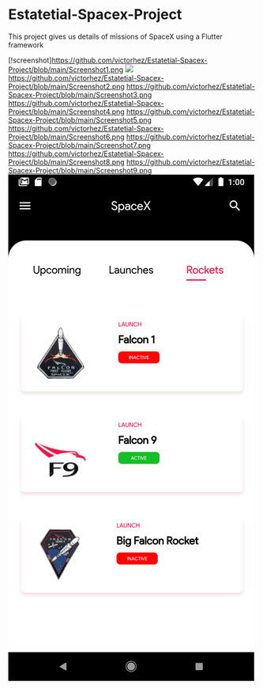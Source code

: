 # Estatetial-Spacex-Project
 This project gives us details of missions of SpaceX  using a Flutter framework

[!screenshot]https://github.com/victorhez/Estatetial-Spacex-Project/blob/main/Screenshot1.png
<img src=“https://github.com/victorhez/Estatetial-Spacex-Project/blob/main/Screenshot10.png”>
https://github.com/victorhez/Estatetial-Spacex-Project/blob/main/Screenshot2.png
https://github.com/victorhez/Estatetial-Spacex-Project/blob/main/Screenshot3.png
https://github.com/victorhez/Estatetial-Spacex-Project/blob/main/Screenshot4.png
https://github.com/victorhez/Estatetial-Spacex-Project/blob/main/Screenshot5.png
https://github.com/victorhez/Estatetial-Spacex-Project/blob/main/Screenshot6.png
https://github.com/victorhez/Estatetial-Spacex-Project/blob/main/Screenshot7.png
https://github.com/victorhez/Estatetial-Spacex-Project/blob/main/Screenshot8.png
https://github.com/victorhez/Estatetial-Spacex-Project/blob/main/Screenshot9.png
<img src="./Screenshot3.png">
